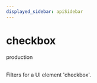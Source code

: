 ```yaml
---
displayed_sidebar: apiSidebar
---
```

# checkbox
<span class="theme-doc-version-badge badge badge--success">production</span><br/><br/>

Filters for a UI element 'checkbox'.

